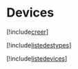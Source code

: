 # Devices

[!include[creer](devices.creer.autogen.md)]

[!include[listedestypes](devices.listedestypes.autogen.md)]

[!include[listedevices](devices.listedevices.autogen.md)]



























